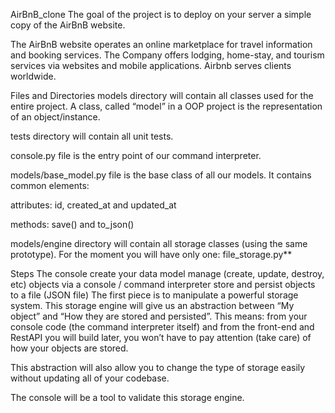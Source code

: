 AirBnB_clone
The goal of the project is to deploy on your server a simple copy of the AirBnB website.

The AirBnB website operates an online marketplace for travel information and booking services. The Company offers lodging, home-stay, and tourism services via websites and mobile applications. Airbnb serves clients worldwide.

Files and Directories
models directory will contain all classes used for the entire project. A class, called “model” in a OOP project is the representation of an object/instance.

tests directory will contain all unit tests.

console.py file is the entry point of our command interpreter.

models/base_model.py file is the base class of all our models. It contains common elements:

attributes: id, created_at and updated_at

methods: save() and to_json()

models/engine directory will contain all storage classes (using the same prototype). For the moment you will have only one: file_storage.py**

Steps
The console
create your data model
manage (create, update, destroy, etc) objects via a console / command interpreter
store and persist objects to a file (JSON file)
The first piece is to manipulate a powerful storage system. This storage engine will give us an abstraction between “My object” and “How they are stored and persisted”. This means: from your console code (the command interpreter itself) and from the front-end and RestAPI you will build later, you won’t have to pay attention (take care) of how your objects are stored.

This abstraction will also allow you to change the type of storage easily without updating all of your codebase.

The console will be a tool to validate this storage engine.

